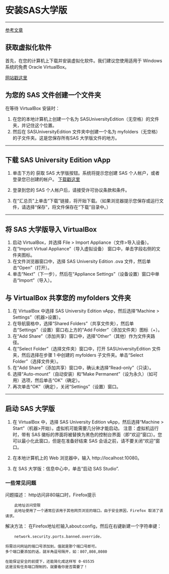 # 安装SAS大学版

***

[参考文章](https://www.sas.com/zh_cn/software/university-edition/download-software.html#windows)

## 获取虚拟化软件

首先，在您的计算机上下载并安装虚拟化软件。我们建议您使用适用于 Windows 系统的免费 Oracle VirtualBox。

[网站戳这里](https://www.virtualbox.org/wiki/Downloads)

## 为您的 SAS 文件创建一个文件夹

在等待 VirtualBox 安装时：

1. 在您的本地计算机上创建一个名为 SASUniversityEdition（无空格）的文件夹，并记住这个位置。
2. 然后在 SASUniversityEdition 文件夹中创建一个名为 myfolders（无空格）的子文件夹。这是您保存所有SAS 大学版文件的地方。

***

## 下载 SAS University Edition vApp

1. 单击下方的 获取 SAS 大学版按钮。系统将提示您创建 SAS 个人帐户，或者登录您已创建的帐户。
[下载戳这里](https://support.sas.com/edownload/software/DPUNVE001_VirtualBox)

2. 登录到您的 SAS 个人帐户后，请接受许可协议条款和条件。

3. 在“汇总页”上单击“下载”链接，将开始下载。（如果浏览器提示您保存或运行文件，请选择“保存”，将文件保存在“下载”目录中。）

***

## 将 SAS 大学版导入 VirtualBox

1. 启动 VirtualBox，并选择 File > Import Appliance（文件>导入设备）。
2. 在“Import Virtual Appliance”（导入虚拟设备） 窗口中，单击字段右侧的文件夹图标。
3. 在文件浏览器窗口中，选择 SAS University Edition .ova 文件，然后单击“Open”（打开）。
4. 单击“Next”（下一步），然后在“Appliance Settings”（设备设置）窗口中单击“Import”（导入）。

## 与 VirtualBox 共享您的 myfolders 文件夹

1. 在 VirtualBox 中选择 SAS University Edition vApp，然后选择“Machine > Settings”（机器>设置）。
2. 在导航窗格中，选择“Shared Folders”（共享文件夹），然后单击“Settings”（设置）窗口右上方的“Add Folder”（添加文件夹）图标（+）。
3. 在“Add Share”（添加共享）窗口中，选择“Other”（其他）作为文件夹路径。
4. 在“Select Folder”（选择文件夹）窗口中，打开 SASUniversityEdition 文件夹，然后选择在步骤 1 中创建的 myfolders 子文件夹。单击“Select Folder”（选择文件夹）。
5. 在“Add Share”（添加共享）窗口中，确认未选择“Read-only”（只读）。
6. 选择“Auto-mount”（自动安装）和“Make Permanent”（设为永久）（如可用）选项，然后单击“OK”（确定）。
7. 再次单击“OK”（确定），关闭“Settings”（设置）窗口。

***

## 启动 SAS 大学版

1. 在 VirtualBox 中，选择 SAS University Edition vApp，然后选择“Machine > Start”（机器>开始）。虚拟机可能需要几分钟才能启动。
注意：虚拟机运行时，带有 SAS 徽标的界面将被替换为黑色的控制台界面（即“欢迎”窗口）。您可以最小化此窗口，但是在准备好结束 SAS 会话之前，请不要关闭“欢迎”窗口。

2. 在本地计算机上的 Web 浏览器中，输入 http://localhost:10080。

3. 在 SAS 大学版：信息中心中，单击“启动 SAS Studio”.

### 一些常见问题

问题描述：
    http访问非80端口时，Firefox提示

        此地址访问受限
        此地址使用了一个通常应该用于其他网页浏览的端口。由于安全原因，Firefox 取消了该请求。

解决方法：
    在Firefox地址栏输入about:config，然后在右键新建一个字符串键：

        network.security.ports.banned.override，

    将需访问网站的端口号添加到，值就是那个端口号即可。
    多个端口要添加的话，就半角逗号隔开，如：807,808,8080

    在能保证安全的前提下，还能简化成这样写 0-65535
    这是没有任务端口限制的，就要看你是否需要了！ 
